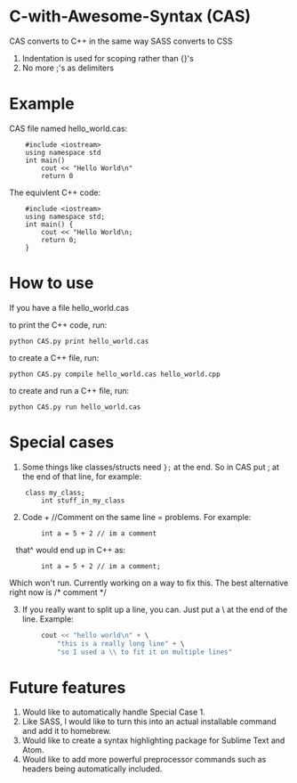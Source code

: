 # C-with-Awesome-Syntax (CAS)
CAS converts to C++ in the same way SASS converts to CSS 

1. Indentation is used for scoping rather than {}'s
2. No more ;'s as delimiters



# Example 

CAS file named hello_world.cas:
```
    #include <iostream>
    using namespace std
    int main()
        cout << "Hello World\n"
        return 0
```
The equivlent C++ code:
```
    #include <iostream>
    using namespace std;
    int main() {
        cout << "Hello World\n;
        return 0;
    }
```

# How to use 
If you have a file hello_world.cas

to print the C++ code, run:
```
python CAS.py print hello_world.cas
```

to create a C++ file, run:
```
python CAS.py compile hello_world.cas hello_world.cpp
```

to create and run a C++ file, run:
```
python CAS.py run hello_world.cas
```
    
    
    
    
# Special cases 

1. Some things like classes/structs need ```};``` at the end. So in CAS put ; at the end of that line, for example:
```
    class my_class;
        int stuff_in_my_class
```

2. Code + //Comment on the same line = problems. For example:
```
        int a = 5 + 2 // im a comment
```
    that^ would end up in C++ as:
```
        int a = 5 + 2 // im a comment;
```
Which won't run. 
Currently working on a way to fix this. The best alternative right now is /* comment */


3. If you really want to split up a line, you can. Just put a \ at the end of the line. Example:
```C++
        cout << "hello world\n" + \
            "this is a really long line" + \
            "so I used a \\ to fit it on multiple lines"
```

# Future features
1. Would like to automatically handle Special Case 1.
2. Like SASS, I would like to turn this into an actual installable command and add it to homebrew.
3. Would like to create a syntax highlighting package for Sublime Text and Atom.
4. Would like to add more powerful preprocessor commands such as headers being automatically included.
